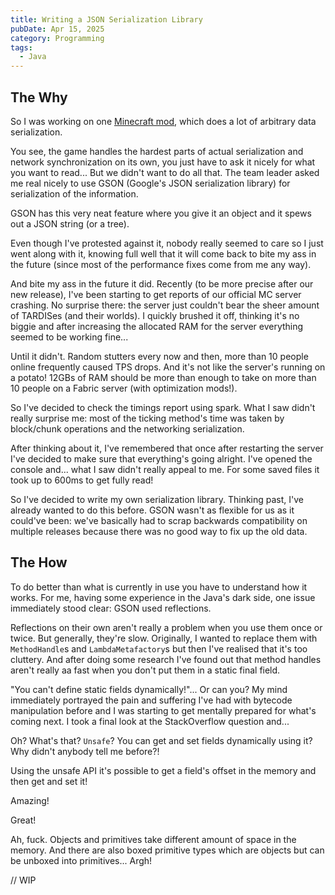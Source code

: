 ```yaml
---
title: Writing a JSON Serialization Library
pubDate: Apr 15, 2025
category: Programming
tags:
  - Java
---
```


## The Why

So I was working on one [Minecraft mod](https://modrinth.com/mod/ait), which does a lot of arbitrary data serialization.

You see, the game handles the hardest parts of actual serialization and network synchronization on its own, you just have to ask it nicely for what you want to read... But we didn't want to do all that. The team leader asked me real nicely to use GSON (Google's JSON serialization library) for serialization of the information.

GSON has this very neat feature where you give it an object and it spews out a JSON string (or a tree). 

Even though I've protested against it, nobody really seemed to care so I just went along with it, knowing full well that it will come back to bite my ass in the future (since most of the performance fixes come from me any way).

And bite my ass in the future it did. Recently (to be more precise after our new release), I've been starting to get reports of our official MC server crashing. No surprise there: the server just couldn't bear the sheer amount of TARDISes (and their worlds). I quickly brushed it off, thinking it's no biggie and after increasing the allocated RAM for the server everything seemed to be working fine...

Until it didn't. Random stutters every now and then, more than 10 people online frequently caused TPS drops. And it's not like the server's running on a potato! 12GBs of RAM should be more than enough to take on more than 10 people on a Fabric server (with optimization mods!).

So I've decided to check the timings report using spark. What I saw didn't really surprise me: most of the ticking method's time was taken by block/chunk operations and the networking serialization. 

After thinking about it, I've remembered that once after restarting the server I've decided to make sure that everything's going alright. I've opened the console and... what I saw didn't really appeal to me. For some saved files it took up to 600ms to get fully read! 

So I've decided to write my own serialization library. Thinking past, I've already wanted to do this before. GSON wasn't as flexible for us as it could've been: we've basically had to scrap backwards compatibility on multiple releases because there was no good way to fix up the old data.

## The How

To do better than what is currently in use you have to understand how it works. For me, having some experience in the Java's dark side, one issue immediately stood clear: GSON used reflections.

Reflections on their own aren't really a problem when you use them once or twice. But generally, they're slow. Originally, I wanted to replace them with `MethodHandle`s and `LambdaMetafactory`s but then I've realised that it's too cluttery. And after doing some research I've found out that method handles aren't really aa fast when you don't put them in a static final field.

"You can't define static fields dynamically!"... Or can you? My mind immediately portrayed the pain and suffering I've had with bytecode manipulation before and I was starting to get mentally prepared for what's coming next. I took a final look at the StackOverflow question and... 

Oh? What's that? `Unsafe`? You can get and set fields dynamically using it? Why didn't anybody tell me before?!

Using the unsafe API it's possible to get a field's offset in the memory and then get and set it!

Amazing!

Great!

Ah, fuck. Objects and primitives take different amount of space in the memory. And there are also boxed primitive types which are objects but can be unboxed into primitives... Argh! 

// WIP
